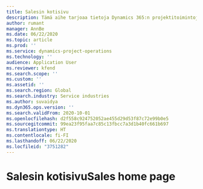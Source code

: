 ```yaml
---
title: Salesin kotisivu
description: Tämä aihe tarjoaa tietoja Dynamics 365:n projektitoimintojen uusista Sales-toiminnosta.
author: rumant
manager: AnnBe
ms.date: 06/22/2020
ms.topic: article
ms.prod: ''
ms.service: dynamics-project-operations
ms.technology: ''
audience: Application User
ms.reviewer: kfend
ms.search.scope: ''
ms.custom: ''
ms.assetid: ''
ms.search.region: Global
ms.search.industry: Service industries
ms.author: suvaidya
ms.dyn365.ops.version: ''
ms.search.validFrom: 2020-10-01
ms.openlocfilehash: d2f558c924752052ae455d29d53f87c72e99b0e5
ms.sourcegitcommit: 99ea23f95faa7c85c13fbcc7a3d1b40fc661b697
ms.translationtype: HT
ms.contentlocale: fi-FI
ms.lasthandoff: 06/22/2020
ms.locfileid: "3751282"
---
```

# <a name="sales-home-page"></a><span data-ttu-id="50d8a-103">Salesin kotisivu</span><span class="sxs-lookup"><span data-stu-id="50d8a-103">Sales home page</span></span>
